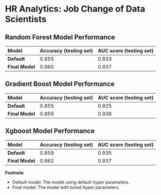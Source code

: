 # HR Analytics: Job Change of Data Scientists


## Random Forest Model Performance
| Model              | Accuracy (testing set) | AUC score (testing set) |
| :--                | :--                    |:--                      |
| **Default**        | 0.855                  | 0.933                   |
| **Final Model**    | 0.860                  | 0.937                   |


## Gradient Boost Model Performance
| Model              | Accuracy (testing set) | AUC score (testing set) |
| :--                | :--                    |:--                      |
| **Default**        | 0.855                  | 0.925                   |
| **Final Model**    | 0.859                  | 0.936                   |


## Xgboost Model Performance
| Model              | Accuracy (testing set) | AUC score (testing set) |
| :--                | :--                    |:--                      |
| **Default**        | 0.859                  | 0.935                   |
| **Final Model**    | 0.862                  | 0.937                   |


**Footnote**
- Default model: The model using default hyper parameters.
- Final model: The model with tuned hyper parameters.
